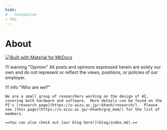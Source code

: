 ```yaml
---
hide:
# - navigation
- toc
---
```

# About

[![Built with Material for MkDocs](https://img.shields.io/badge/Material_for_MkDocs-526CFE?style=for-the-badge&logo=MaterialForMkDocs&logoColor=white)](https://squidfunk.github.io/mkdocs-material/)


!!! warning "Opinion"
    All posts and opinions expressed herein are solely our own and do not represent or reflect the views, positions, or policies of our employer.


!!! info "Who are we?"

    We are a small group of researchers working on the design of AI, covering both hardware and software.  More details can be found on the PI's [research page](https://u-aizu.ac.jp/~khanh/research/).  Please see [this page](https://u-aizu.ac.jp/~khanh/grp_mem/) for the list of members.

    ==You can also check out [our blog here!](blog/index.md).==

